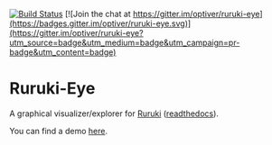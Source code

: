 [![Build Status](https://travis-ci.org/optiver/ruruki-eye.svg?branch=master)](https://travis-ci.org/optiver/ruruki-eye)
[![Join the chat at https://gitter.im/optiver/ruruki-eye](https://badges.gitter.im/optiver/ruruki-eye.svg)](https://gitter.im/optiver/ruruki-eye?utm_source=badge&utm_medium=badge&utm_campaign=pr-badge&utm_content=badge)

# Ruruki-Eye
A graphical visualizer/explorer for [Ruruki](https://github.com/optiver/ruruki) ([readthedocs](http://ruruki.readthedocs.org)).

You can find a demo [here](http://ruruki.com).
